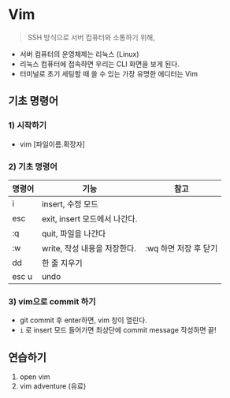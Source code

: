 # Vim

> SSH 방식으로 서버 컴퓨터와 소통하기 위해, 



- 서버 컴퓨터의 운영체제는 리눅스 (Linux)
- 리눅스 컴퓨터에 접속하면 우리는 CLI 화면을 보게 된다.
- 터미널로 초기 세팅할 때 쓸 수 있는 가장 유명한 에디터는 Vim



## 기초 명령어



### 1) 시작하기

- vim [파일이름.확장자]



### 2) 기초 명령어

| 명령어 | 기능                          | 참고                  |
| ------ | ----------------------------- | --------------------- |
| i      | insert, 수정 모드             |                       |
| esc    | exit, insert 모드에서 나간다. |                       |
| :q     | quit, 파일을 나간다           |                       |
| :w     | write, 작성 내용을 저장한다.  | :wq 하면 저장 후 닫기 |
| dd     | 한 줄 지우기                  |                       |
| esc u  | undo                          |                       |



### 3) vim으로 commit 하기

- git commit 후 enter하면, vim 창이 열린다. 
- `i` 로 insert 모드 들어가면 최상단에 commit message 작성하면 끝!



## 연습하기

1. open vim
2. vim adventure (유료)